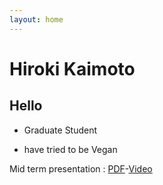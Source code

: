 ```yaml
---
layout: home
---
```



# Hiroki Kaimoto 

## Hello

- Graduate Student

- have tried to be Vegan

Mid term presentation : [PDF](/BHA5_Mid_Term_Presentation_hiroki_PDF.pdf)-[Video](https://youtu.be/3Wg5OagyERs)
